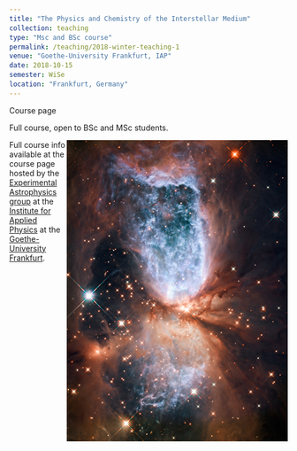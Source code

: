 ```yaml
---
title: "The Physics and Chemistry of the Interstellar Medium"
collection: teaching
type: "Msc and BSc course"
permalink: /teaching/2018-winter-teaching-1
venue: "Goethe-University Frankfurt, IAP"
date: 2018-10-15
semester: WiSe
location: "Frankfurt, Germany"
---
```


[<i class="fas fa-link"></i>](https://exp-astro.de/ism/)  Course page



Full course, open to BSc and MSc students.

<img style="float: right;" src="/images/ism-image.jpg" width="400">


Full course info available at the course page hosted by the [Experimental Astrophysics group](https://exp-astro.de) at the [Institute for Applied Physics](https://www.uni-frankfurt.de/49311579/) at the [Goethe-University Frankfurt](https://www.uni-frankfurt.de).
